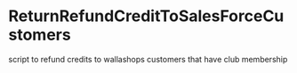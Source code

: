 # ReturnRefundCreditToSalesForceCustomers
script to refund credits to wallashops customers that have club membership
